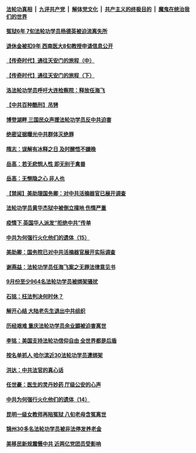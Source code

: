 

####  [法轮功真相](../../../../basic/blob/master/README.md?t=10250502) &nbsp;|&nbsp; [九评共产党](../../../../9ping.md/blob/master/README.md?t=10250502) &nbsp;|&nbsp; [解体党文化](../../../../jtdwh.md/blob/master/README.md?t=10250502)  &nbsp;|&nbsp; [共产主义的终极目的](../../../../gczydzjmd.md/blob/master/README.md?t=10250502) &nbsp;|&nbsp; [魔鬼在统治我们的世界](../../../../mgztzwmdsj.md/blob/master/README.md?t=10250502) 

#### [冤狱6年 7旬法轮功学员杨德英被迫流离失所](../pages/prog424/a102970762.md?t=10250502) 

#### [退休金被扣9年 西南医大8旬教授申请信息公开](../pages/prog424/a102970759.md?t=10250502) 

#### [【传奇时代】通往天安门的旅程（中）](../pages/prog424/a102970169.md?t=10250502) 

#### [【传奇时代】通往天安门的旅程（下）](../pages/prog424/a102970163.md?t=10250502) 

#### [洛法轮功学员呼吁大连检察院：释放任海飞](../pages/prog424/a102969857.md?t=10250502) 

#### [【中共百种酷刑】吊铐](../pages/prog424/a102969827.md?t=10250502) 

#### [博登湖畔 三国民众声援法轮功学员反中共迫害](../pages/prog424/a102969803.md?t=10250502) 

#### [绝密证据曝光中共群体灭绝罪](../pages/prog424/a102969446.md?t=10250502) 

#### [隋志：误解有冰释之日 及时醒悟不嫌晚](../pages/prog424/a102968950.md?t=10250502) 

#### [岳高：若无悲悯人性 即无别于禽兽](../pages/prog424/a102968541.md?t=10250502) 

#### [岳高：无恻隐之心 非人也](../pages/prog424/a102968156.md?t=10250502) 

#### [【禁闻】美助理国务卿：对中共活摘器官已展开调查](../pages/prog424/a102967762.md?t=10250502) 

#### [法轮功学员黄华杰狱中被倒立撞地 伤情严重](../pages/prog424/a102967198.md?t=10250502) 

#### [疫情下 英国华人派发“拒绝中共”传单](../pages/prog424/a102967173.md?t=10250502) 

#### [中共为何强行火化他们的遗体（15）](../pages/prog424/a102966369.md?t=10250502) 

#### [美助卿：国务院已对中共活摘器官展开实际调查](../pages/prog424/a102966019.md?t=10250502) 

#### [谢燕益：法轮功学员任海飞案之无罪法律意见书](../pages/prog424/a102965321.md?t=10250502) 

#### [9月份至少964名法轮功学员被绑架骚扰](../pages/prog424/a102965280.md?t=10250502) 

#### [石铭：枉法判决何时休？](../pages/prog424/a102964615.md?t=10250502) 

#### [解开心结 大陆老先生退出中共组织](../pages/prog424/a102964417.md?t=10250502) 

#### [历经艰难 重庆法轮功学员余业顗被迫害离世](../pages/prog424/a102963098.md?t=10250502) 

#### [李铭：美国支持法轮功信仰自由 全世界都是后盾](../pages/prog424/a102963547.md?t=10250502) 

#### [按名单抓人 哈尔滨近30法轮功学员遭绑架](../pages/prog424/a102963477.md?t=10250502) 

#### [洪达：中共法官的真心话](../pages/prog424/a102963197.md?t=10250502) 

#### [任世豪：医生的灵丹妙药 厅级公安的心声](../pages/prog424/a102962892.md?t=10250502) 

#### [中共为何强行火化他们的遗体（14）](../pages/prog424/a102962893.md?t=10250502) 

#### [昆明一级女教师再陷冤狱 八旬老母含冤离世](../pages/prog424/a102962888.md?t=10250502) 

#### [锦州30多名法轮功学员被非法停发养老金](../pages/prog424/a102962208.md?t=10250502) 

#### [美移民新规震慑中共 近两亿党团员受影响](../pages/prog424/a102962187.md?t=10250502) 

